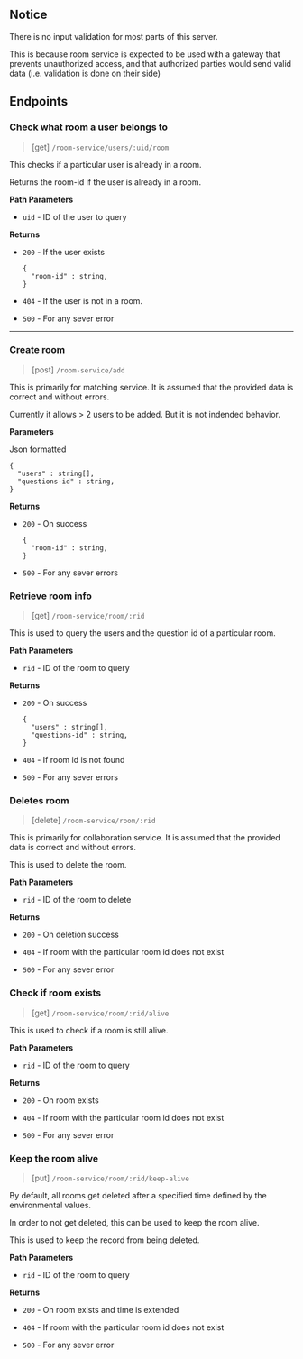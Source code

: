 ## Notice

There is no input validation for most parts of this server.

This is because room service is expected to be used with a gateway that prevents unauthorized access, and that authorized parties would send valid data (i.e. validation is done on their side)

## Endpoints

### Check what room a user belongs to

> [get] `/room-service/users/:uid/room`

This checks if a particular user is already in a room.

Returns the room-id if the user is already in a room.

**Path Parameters**

- `uid` - ID of the user to query

**Returns**

- `200` - If the user exists

  ```
  {
    "room-id" : string,
  }
  ```

- `404` - If the user is not in a room.
- `500` - For any sever error

---

### Create room

> [post] `/room-service/add`

This is primarily for matching service. It is assumed that the provided data is correct and without errors.

Currently it allows > 2 users to be added. But it is not indended behavior.

**Parameters**

Json formatted

```
{
  "users" : string[],
  "questions-id" : string,
}
```

**Returns**

- `200` - On success

  ```
  {
    "room-id" : string,
  }
  ```

- `500` - For any sever errors

### Retrieve room info

> [get] `/room-service/room/:rid`

This is used to query the users and the question id of a particular room.

**Path Parameters**

- `rid` - ID of the room to query

**Returns**

- `200` - On success

  ```
  {
    "users" : string[],
    "questions-id" : string,
  }
  ```

- `404` - If room id is not found
- `500` - For any sever errors

### Deletes room

> [delete] `/room-service/room/:rid`

This is primarily for collaboration service. It is assumed that the provided data is correct and without errors.

This is used to delete the room.

**Path Parameters**

- `rid` - ID of the room to delete

**Returns**

- `200` - On deletion success

- `404` - If room with the particular room id does not exist
- `500` - For any sever error

### Check if room exists

> [get] `/room-service/room/:rid/alive`

This is used to check if a room is still alive.

**Path Parameters**

- `rid` - ID of the room to query

**Returns**

- `200` - On room exists

- `404` - If room with the particular room id does not exist
- `500` - For any sever error

### Keep the room alive

> [put] `/room-service/room/:rid/keep-alive`

By default, all rooms get deleted after a specified time defined by the environmental values.

In order to not get deleted, this can be used to keep the room alive.

This is used to keep the record from being deleted.

**Path Parameters**

- `rid` - ID of the room to query

**Returns**

- `200` - On room exists and time is extended

- `404` - If room with the particular room id does not exist
- `500` - For any sever error
